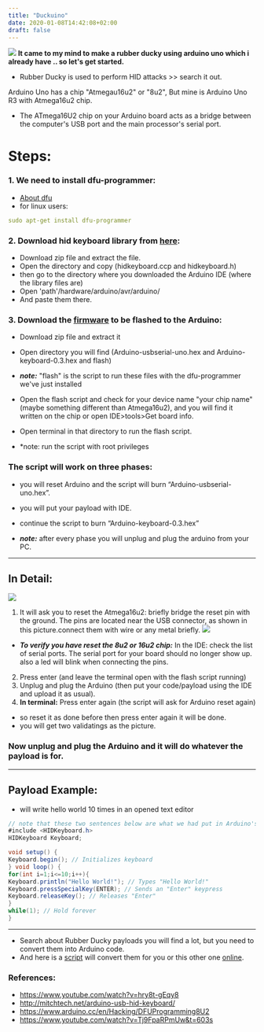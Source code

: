```yaml
---
title: "Duckuino"
date: 2020-01-08T14:42:08+02:00
draft: false
---
```

![](/images/duckuino/duck.jpeg)
**It came to my mind to make a rubber ducky using arduino uno which i already have .. so let's get started.**
* Rubber Ducky is used to perform HID attacks >> search it out.

Arduino Uno has a chip "Atmegau16u2" or "8u2", But mine is Arduino Uno R3 with Atmega16u2 chip.
* The ATmega16U2 chip on your Arduino board acts as a bridge between the computer's USB port and the main processor's serial port.
# Steps:
### 1. **We need to install dfu-programmer:**
* [About dfu](https://dfu-programmer.github.io/)
* for linux users:
```yml
sudo apt-get install dfu-programmer
```

### 2. **Download hid keyboard library from [here](https://github.com/SFE-Chris/UNO-HIDKeyboard-Library):**
* Download zip file and extract the file.
* Open the directory and copy (hidkeyboard.ccp and hidkeyboard.h) 
* then go to the directory where you downloaded the Arduino IDE (where the library files are) 
* Open 'path'/hardware/arduino/avr/arduino/ 
* And paste them there.

### 3. **Download the [firmware](https://github.com/unkwneuser/aurdino-uno-as-hid) to be flashed to the Arduino:**
* Download zip file and extract it
* Open directory you will find (Arduino-usbserial-uno.hex and Arduino-keyboard-0.3.hex and flash)
* ***note:*** "flash" is the script to run these files with the dfu-programmer we've just installed
* Open the flash script and check for your device name "your chip name" (maybe something different than Atmega16u2), and you will find it written on the chip or open IDE>tools>Get board info.
* Open terminal in that directory to run the flash script.

* *note: run the script with root privileges

### The script will work on three phases:

* you will reset Arduino and the script will burn “Arduino-usbserial-uno.hex”. 
* you will put your payload with IDE. 
* continue the script to burn “Arduino-keyboard-0.3.hex”

* ***note:*** after every phase you will unplug and plug the arduino from your PC.
---
## In Detail:
![](/images/duckuino/flash.png)
1. It will ask you to reset the Atmega16u2:
briefly bridge the reset pin with the ground. The pins are located near the USB connector, as shown in this picture.connect them with wire or any metal briefly.
![](/images/duckuino/pins.png)
* ***To verify you have reset the 8u2 or 16u2 chip:*** 
In the IDE: check the list of serial ports. The serial port for your board should no longer show up.
also a led will blink when connecting the pins.
2. Press enter (and leave the terminal open with the flash script running)
3. Unplug and plug the Arduino (then put your code/payload using the IDE and upload it as usual).
4. **In terminal:** Press enter again (the script will ask for Arduino reset again)
* so reset it as done before then press enter again it will be done.
* you will get two validatings as the picture.
### **Now** unplug and plug the Arduino and it will do whatever the payload is for.
---
## Payload Example:
* will write hello world 10 times in an opened text editor
```java
// note that these two sentences below are what we had put in Arduino's library for hid keyboard   
#include <HIDKeyboard.h>
HIDKeyboard Keyboard;

void setup() {
Keyboard.begin(); // Initializes keyboard
} void loop() {
for(int i=1;i<=10;i++){
Keyboard.println("Hello World!"); // Types "Hello World!"
Keyboard.pressSpecialKey(ENTER); // Sends an "Enter" keypress
Keyboard.releaseKey(); // Releases "Enter"
}
while(1); // Hold forever
}
```
---
* Search about Rubber Ducky payloads you will find a lot, but you need to convert them into Arduino code.
* And here is a [script](https://github.com/kimocoder/rtl8188eus) will convert them for you or this other one [online](https://dukweeno.github.io/Duckuino/).

### References:
* https://www.youtube.com/watch?v=hry8t-gEqy8
* http://mitchtech.net/arduino-usb-hid-keyboard/
* https://www.arduino.cc/en/Hacking/DFUProgramming8U2
* https://www.youtube.com/watch?v=Tj9FpaRPmUw&t=603s